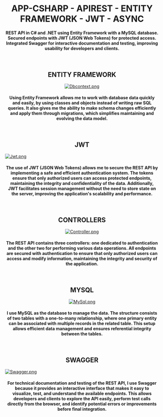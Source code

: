 # <div align="center"> APP-CSHARP - APIREST - ENTITY FRAMEWORK - JWT - ASYNC</div>

<h4 align="center">REST API in C# and .NET using Entity Framework with a MySQL database. Secured endpoints with JWT (JSON Web Tokens) for protected access. Integrated Swagger for interactive documentation and testing, improving usability for developers and clients.</h4>

<br>

## <div align="center">ENTITY FRAMEWORK</div>

<div align="center">
  <a href="https://postimg.cc/87c8CJZq">
    <img src="https://i.postimg.cc/bwHq31kN/Dbcontext.png" alt="Dbcontext.png" />
  </a>
</div>

<h4 align="center">Using Entity Framework allows me to work with database data quickly and easily, by using classes and objects instead of writing raw SQL queries. It also gives me the ability to make schema changes efficiently and apply them through migrations, which simplifies maintaining and evolving the data model.</h4>

<br>

## <div align="center">JWT</div>

[![Jwt.png](https://i.postimg.cc/pLFmxs4W/Jwt.png)](https://postimg.cc/75qHnnqd)

<h4 align="center">The use of JWT (JSON Web Tokens) allows me to secure the REST API by implementing a safe and efficient authentication system. The tokens ensure that only authorized users can access protected endpoints, maintaining the integrity and confidentiality of the data. Additionally, JWT facilitates session management without the need to store state on the server, improving the application's scalability and performance.</h4>

<br>

## <div align="center">CONTROLLERS</div>

<div align="center">
  <a href="https://postimg.cc/TKGWZbcv">
    <img src="https://i.postimg.cc/cLtMtMgC/Controller.png" alt="Controller.png" />
  </a>
</div>

<h4 align="center">The REST API contains three controllers: one dedicated to authentication and the other two for performing various data operations. All endpoints are secured with authentication to ensure that only authorized users can access and modify information, maintaining the integrity and security of the application.</h4>

<br>

## <div align="center">MYSQL</div>

<div align="center">
  <a href="https://postimg.cc/nXWMnw87">
    <img src="https://i.postimg.cc/VNftB3D7/MySql.png" alt="MySql.png" />
  </a>
</div>

<h4 align="center">I use MySQL as the database to manage the data. The structure consists of two tables with a one-to-many relationship, where one primary entity can be associated with multiple records in the related table. This setup allows efficient data management and ensures referential integrity between the tables.</h4>

<br>

## <div align="center">SWAGGER</div>

[![Swagger.png](https://i.postimg.cc/KYVZvHpq/Swagger.png)](https://postimg.cc/cKRqFXSw)

<h4 align="center">For technical documentation and testing of the REST API, I use Swagger because it provides an interactive interface that makes it easy to visualize, test, and understand the available endpoints. This allows developers and clients to explore the API easily, perform test calls directly from the browser, and identify potential errors or improvements before final integration.</h4>
